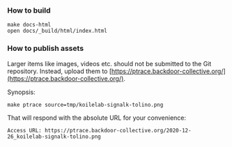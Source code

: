 ### How to build
```
make docs-html
open docs/_build/html/index.html
```

### How to publish assets
Larger items like images, videos etc. should not be submitted to the Git repository.
Instead, upload them to [https://ptrace.backdoor-collective.org/](https://ptrace.backdoor-collective.org/).

Synopsis:
```
make ptrace source=tmp/koilelab-signalk-tolino.png
```

That will respond with the absolute URL for your convenience:
```
Access URL: https://ptrace.backdoor-collective.org/2020-12-26_koilelab-signalk-tolino.png
```
